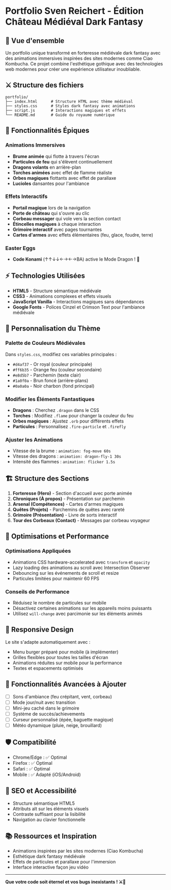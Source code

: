 # Portfolio Sven Reichert - Édition Château Médiéval Dark Fantasy

## 🏰 Vue d'ensemble

Un portfolio unique transformé en forteresse médiévale dark fantasy avec des animations immersives inspirées des sites modernes comme Ciao Kombucha. Ce projet combine l'esthétique gothique avec des technologies web modernes pour créer une expérience utilisateur inoubliable.

## ⚔️ Structure des fichiers

```
portfolio/
├── index.html      # Structure HTML avec thème médiéval
├── styles.css      # Styles dark fantasy avec animations
├── script.js       # Interactions magiques et effets
└── README.md       # Guide du royaume numérique
```

## 🐲 Fonctionnalités Épiques

### Animations Immersives
- **Brume animée** qui flotte à travers l'écran
- **Particules de feu** qui s'élèvent continuellement
- **Dragons volants** en arrière-plan
- **Torches animées** avec effet de flamme réaliste
- **Orbes magiques** flottants avec effet de parallaxe
- **Lucioles** dansantes pour l'ambiance

### Effets Interactifs
- **Portail magique** lors de la navigation
- **Porte de château** qui s'ouvre au clic
- **Corbeau messager** qui vole vers la section contact
- **Étincelles magiques** à chaque interaction
- **Grimoire interactif** avec pages tournantes
- **Cartes d'armes** avec effets élémentaires (feu, glace, foudre, terre)

### Easter Eggs
- **Code Konami** (↑↑↓↓←→←→BA) active le Mode Dragon ! 🐲

## ⚡ Technologies Utilisées

- **HTML5** - Structure sémantique médiévale
- **CSS3** - Animations complexes et effets visuels
- **JavaScript Vanilla** - Interactions magiques sans dépendances
- **Google Fonts** - Polices Cinzel et Crimson Text pour l'ambiance médiévale

## 🎨 Personnalisation du Thème

### Palette de Couleurs Médiévales
Dans `styles.css`, modifiez ces variables principales :
- `#d4af37` - Or royal (couleur principale)
- `#ff6b35` - Orange feu (couleur secondaire)
- `#e8d5b7` - Parchemin (texte clair)
- `#1a0f0a` - Brun foncé (arrière-plans)
- `#0a0a0a` - Noir charbon (fond principal)

### Modifier les Éléments Fantastiques
- **Dragons** : Cherchez `.dragon` dans le CSS
- **Torches** : Modifiez `.flame` pour changer la couleur du feu
- **Orbes magiques** : Ajustez `.orb` pour différents effets
- **Particules** : Personnalisez `.fire-particle` et `.firefly`

### Ajuster les Animations
- Vitesse de la brume : `animation: fog-move 60s`
- Vitesse des dragons : `animation: dragon-fly-1 30s`
- Intensité des flammes : `animation: flicker 1.5s`

## 🏗️ Structure des Sections

1. **Forteresse (Hero)** - Section d'accueil avec porte animée
2. **Chroniques (À propos)** - Présentation sur parchemin
3. **Arsenal (Compétences)** - Cartes d'armes magiques
4. **Quêtes (Projets)** - Parchemins de quêtes avec rareté
5. **Grimoire (Présentation)** - Livre de sorts interactif
6. **Tour des Corbeaux (Contact)** - Messages par corbeau voyageur

## 🚀 Optimisations et Performance

### Optimisations Appliquées
- Animations CSS hardware-accelerated avec `transform` et `opacity`
- Lazy loading des animations au scroll avec Intersection Observer
- Debouncing sur les événements de scroll et resize
- Particules limitées pour maintenir 60 FPS

### Conseils de Performance
- Réduisez le nombre de particules sur mobile
- Désactivez certaines animations sur les appareils moins puissants
- Utilisez `will-change` avec parcimonie sur les éléments animés

## 📱 Responsive Design

Le site s'adapte automatiquement avec :
- Menu burger préparé pour mobile (à implémenter)
- Grilles flexibles pour toutes les tailles d'écran
- Animations réduites sur mobile pour la performance
- Textes et espacements optimisés

## 🔧 Fonctionnalités Avancées à Ajouter

- [ ] Sons d'ambiance (feu crépitant, vent, corbeau)
- [ ] Mode jour/nuit avec transition
- [ ] Mini-jeu caché dans le grimoire
- [ ] Système de succès/achievements
- [ ] Curseur personnalisé (épée, baguette magique)
- [ ] Météo dynamique (pluie, neige, brouillard)

## 🛡️ Compatibilité

- Chrome/Edge : ✅ Optimal
- Firefox : ✅ Optimal
- Safari : ✅ Optimal
- Mobile : ✅ Adapté (iOS/Android)

## 🎯 SEO et Accessibilité

- Structure sémantique HTML5
- Attributs alt sur les éléments visuels
- Contraste suffisant pour la lisibilité
- Navigation au clavier fonctionnelle

## 📚 Ressources et Inspiration

- Animations inspirées par les sites modernes (Ciao Kombucha)
- Esthétique dark fantasy médiévale
- Effets de particules et parallaxe pour l'immersion
- Interface interactive façon jeu vidéo

---

**Que votre code soit éternel et vos bugs inexistants ! ⚔️🏰**